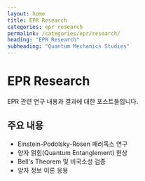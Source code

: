 ```yaml
---
layout: home
title: EPR Research
categories: epr research
permalink: /categories/epr/research/
heading: "EPR Research"
subheading: "Quantum Mechanics Studies"
---
```


# EPR Research

EPR 관련 연구 내용과 결과에 대한 포스트들입니다.

## 주요 내용
- Einstein-Podolsky-Rosen 패러독스 연구
- 양자 얽힘(Quantum Entanglement) 현상
- Bell's Theorem 및 비국소성 검증
- 양자 정보 이론 응용